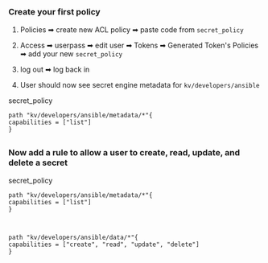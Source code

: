 ##

### Create your first policy


1. Policies ➡ create new ACL policy ➡ paste code from `secret_policy`

2. Access ➡ userpass ➡ edit user ➡ Tokens ➡ Generated Token's Policies ➡ add your new `secret_policy`

3. log out ➡ log back in

4. User should now see secret engine metadata for `kv/developers/ansible`


secret_policy
```
path "kv/developers/ansible/metadata/*"{
capabilities = ["list"]
}
```


##

### Now add a rule to allow a user to create, read, update, and delete a secret


secret_policy
```
path "kv/developers/ansible/metadata/*"{
capabilities = ["list"]
}



path "kv/developers/ansible/data/*"{
capabilities = ["create", "read", "update", "delete"]
}



```
